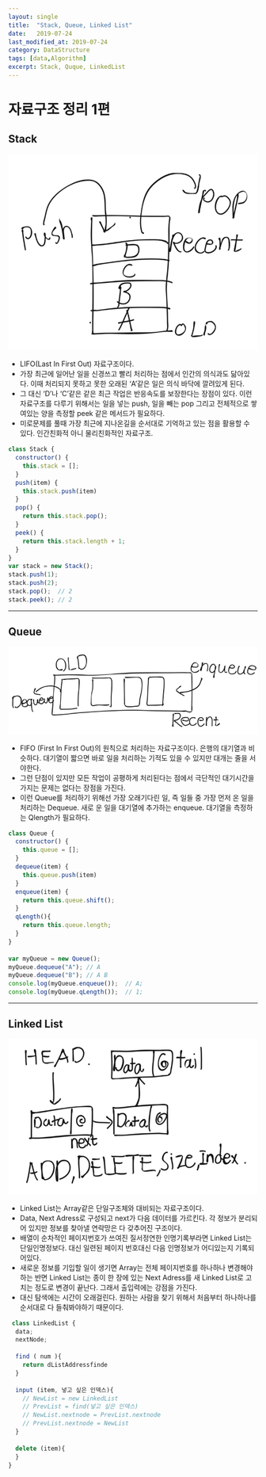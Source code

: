 ```yaml
---
layout:	single
title:	"Stack, Queue, Linked List"
date:	2019-07-24
last_modified_at: 2019-07-24
category: DataStructure
tags: [data,Algorithm]
excerpt: Stack, Quque, LinkedList
---
```


# 자료구조 정리 1편

## Stack

![](/assets/img/1*6MYEv9Rpy6xRYR0WNY5alA.png)

* LIFO(Last In First Out) 자료구조이다.
* 가장 최근에 일어난 일을 신경쓰고 빨리 처리하는 점에서 인간의 의식과도 닮아있다. 이때 처리되지 못하고 못한 오래된 ‘A’같은 일은 의식 바닥에 깔려있게 된다.
* 그 대신 ‘D’나 ‘C’같은 같은 최근 작업은 반응속도를 보장한다는 장점이 있다. 이런 자료구조를 다루기 위해서는 일을 넣는 push, 일을 빼는 pop 그리고 전체적으로 쌓여있는 양을 측정할 peek 같은 메서드가 필요하다.
* 미로문제를 풀때 가장 최근에 지나온길을 순서대로 기억하고 있는 점을 활용할 수 있다. 인간친화적 아니 물리친화적인 자료구조.

```js
class Stack {
  constructor() {
    this.stack = [];
  }
  push(item) {
    this.stack.push(item)
  }
  pop() {
    return this.stack.pop();
  }
  peek() {
    return this.stack.length + 1;
  }
}
var stack = new Stack();
stack.push(1);
stack.push(2);
stack.pop();  // 2
stack.peek(); // 2
```

---

## Queue

![](/assets/img/1*DokiKLEV62NEg_8QDSXXdg.png)

* FIFO (First In First Out)의 원칙으로 처리하는 자료구조이다. 은행의 대기열과 비슷하다. 대기열이 짧으면 바로 일을 처리하는 기적도 있을 수 있지만 대개는 줄을 서야한다.
* 그런 단점이 있지만 모든 작업이 공평하게 처리된다는 점에서 극단적인 대기시간을 가지는 문제는 없다는 장점을 가진다.
* 이런 Queue를 처리하기 위해선 가장 오래기다린 일, 즉 일들 중 가장 먼저 온 일을 처리하는 Dequeue. 새로 운 일을 대기열에 추가하는 enqueue. 대기열을 측정하는 Qlength가 필요하다.

```js
class Queue {
  constructor() {
    this.queue = [];
  }
  dequeue(item) {
    this.queue.push(item)
  }
  enqueue(item) {
    return this.queue.shift();
  }
  qLength(){
    return this.queue.length;
  }
}

var myQueue = new Queue();
myQueue.dequeue("A"); // A
myQueue.dequeue("B"); // A B
console.log(myQueue.enqueue());  // A;
console.log(myQueue.qLength());  // 1;
```

---

## Linked List

![](/assets/img/1*UatDF7EqPcMULUuriYwZlw.png)

* Linked List는 Array같은 단일구조체와 대비되는 자료구조이다.
* Data, Next Adress로 구성되고 next가 다음 데이터를 가르킨다. 각 정보가 분리되어 있지만 정보를 찾아낼 연락망은 다 갖추어진 구조이다.
* 배열이 순차적인 페이지번호가 쓰여진 질서정연한 인명기록부라면 Linked List는 단일인명정보다. 대신 일련된 페이지 번호대신 다음 인명정보가 어디있는지 기록되어있다.
* 새로운 정보를 기입할 일이 생기면 Array는 전체 페이지번호를 하나하나 변경해야하는 반면 Linked List는 종이 한 장에 있는 Next Adress를 새 Linked List로 고치는 정도로 변경이 끝난다. 그래서 출입력에는 강점을 가진다.
* 대신 탐색에는 시간이 오래걸린다. 원하는 사람을 찾기 위해서 처음부터 하나하나를 순서대로 다 들춰봐야하기 때문이다.

```js
 class LinkedList {
  data;
  nextNode;

  find ( num ){
    return dListAddressfinde
  }

  input (item, 넣고 싶은 인덱스){
    // NewList = new LinkedList
    // PrevList = find(넣고 싶은 인덱스)
    // NewList.nextnode = PrevList.nextnode
    // PrevList.nextnode = NewList
  }

  delete (item){
  }
}
```